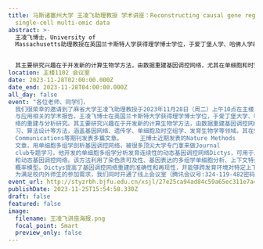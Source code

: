 ```yaml
---
title: 马斯诸塞州大学 王凌飞助理教授 学术讲座：Reconstructing causal gene regulatory networks from
  single-cell multi-omic data
abstract: >-
  王凌飞博士，University of
  Massachusetts助理教授在英国兰卡斯特人学获得理学博士学位，于爱丁堡人学、哈佛人学&MIT博德研究所、哈佛大学医学院完成博士后研究，进行基因调控网络的重建与分析。


  其主要研究兴趣在于开发新的计算生物学方法，由数据重建基因调控网络，尤其在单细胞和时空多组学领域。他的研究基于因果推断、统计推断、机器学习、算法设计等方法，涵盖基因网终、遗传学、单细胞及时空组学、发育生物学等领域。其在Science、Nature Methods、Nature Communications等期刊发表多篇文章。
location: 主楼1102 会议室
date: 2023-11-28T02:00:00.000Z
date_end: 2023-11-28T04:00:00.000Z
all_day: false
event: "各位老师、同学们，
  我们很荣幸的邀请到了麻省大学王凌飞助理教授于2023年11月28日（周二）上午10点在主楼1102为广大师生做关于单细胞多组学技术及方法在生命科学中的研发\
  与应用相关的学术报告。王凌飞博士在英国兰卡斯特大学获得理学博士学位，于爱丁堡大学、哈佛大学&MIT博德研究所、哈佛大学医学院完成博士后研究，进行基因调控网\
  络的重建与分析研究。其主要研究兴趣在于开发新的计算生物学方法，由数据重建基因调控网络，尤其在单细胞和时空多组学领域。他的研究基于因果推断、统计推断、机器学\
  习、算法设计等方法，涵盖基因网络、遗传学、单细胞及时空组学、发育生物学等领域。其在Science、Nature Methods、Nature
  Communications等期刊发表多篇文章。     王博士近期发表的Nature Methods
  文章，用单细胞多组学剖析基因调控网络，被很多顶尖大学专门拿来做Journal
  club专题学习，他开发的单细胞多组学分析发育连续性的动态基因调控网络Dictys，可用于从单细胞转录组和染色质可及性数据中重建、分析和可视化上下文特异性\
  和动态基因调控网络。该方法利用了染色质可及性、基因表达的多组学单细胞分析、上下文特异性转录因子(TF)足迹、随机过程网络和scRNA-seq读取计数的高效\
  概率模型。Dictys提高了基因调控网络重建的准确性和再现性，并能够跨发育环境对特定上下文和动态基因调控网络进行推断和比较分析。
  为满足校内外师生的参加需求，我们同时开通了线上会议室（腾讯会议号:324-119-482密码: 202311)。欢迎转发与参加。"
event_url: http://styzrbh.bjfu.edu.cn/xsjl/27e25ca94ad84c59a65ec311e7a4eea0.html
publishDate: 2023-11-25T15:54:58.330Z
draft: false
featured: false
image:
  filename: 王凌飞讲座海报.png
  focal_point: Smart
  preview_only: false
---
```

